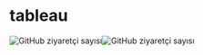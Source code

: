 # tableau

![GitHub ziyaretçi sayısı](https://visitor-badge.glitch.me/badge?page_id=huseyincenik.tableau)![GitHub ziyaretçi sayısı](https://img.shields.io/github/watchers/huseyincenik/tableau.svg?style=social&label=Ziyaretçi%20Sayısı)

